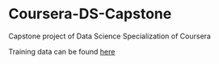 # Coursera-DS-Capstone
Capstone project of Data Science Specialization of Coursera

Training data can be found [here](https://d396qusza40orc.cloudfront.net/dsscapstone/dataset/Coursera-SwiftKey.zip)
